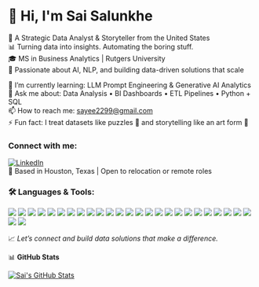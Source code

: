 # 👋 Hi, I'm Sai Salunkhe  
🎯 A Strategic Data Analyst & Storyteller from the United States  
📊 Turning data into insights. Automating the boring stuff.  
🎓 MS in Business Analytics | Rutgers University  
🧠 Passionate about AI, NLP, and building data-driven solutions that scale  


🌱 I’m currently learning: LLM Prompt Engineering & Generative AI Analytics  
💬 Ask me about: Data Analysis • BI Dashboards • ETL Pipelines • Python + SQL  
📫 How to reach me: sayee2299@gmail.com  
⚡ Fun fact: I treat datasets like puzzles 🧩 and storytelling like an art form 🎨  


### Connect with me:  
[![LinkedIn](https://img.shields.io/badge/LinkedIn-blue?logo=linkedin&logoColor=white)](https://www.linkedin.com/in/sais99/)  
📍 Based in Houston, Texas | Open to relocation or remote roles  


### 🛠️ Languages & Tools:

<p float="left">

  <img src="https://img.shields.io/badge/-Python-3776AB?logo=python&logoColor=white" />
  <img src="https://img.shields.io/badge/-SQL-336791?logo=postgresql&logoColor=white" />
  <img src="https://img.shields.io/badge/-Pandas-150458?logo=pandas&logoColor=white" />
  <img src="https://img.shields.io/badge/-NumPy-013243?logo=numpy&logoColor=white" />
  <img src="https://img.shields.io/badge/-Scikit--Learn-F7931E?logo=scikit-learn&logoColor=white" />
  <img src="https://img.shields.io/badge/-Jupyter-F37626?logo=jupyter&logoColor=white" />
  <img src="https://img.shields.io/badge/-R-276DC3?logo=r&logoColor=white" />
  

  <img src="https://img.shields.io/badge/-Snowflake-56B9EB?logo=snowflake&logoColor=white" />
  <img src="https://img.shields.io/badge/-Airflow-017CEE?logo=apache%20airflow&logoColor=white" />
  <img src="https://img.shields.io/badge/-AWS-232F3E?logo=amazon-aws&logoColor=white" />
  <img src="https://img.shields.io/badge/-GCP-4285F4?logo=google-cloud&logoColor=white" />
  <img src="https://img.shields.io/badge/-Databricks-E878A0?logo=databricks&logoColor=white" />
  <img src="https://img.shields.io/badge/-Spark-E25A1C?logo=apachespark&logoColor=white" />
  <img src="https://img.shields.io/badge/-Kafka-231F20?logo=apachekafka&logoColor=white" />


  <img src="https://img.shields.io/badge/-Tableau-E97627?logo=tableau&logoColor=white" />
  <img src="https://img.shields.io/badge/-Power%20BI-F2C811?logo=powerbi&logoColor=black" />
  <img src="https://img.shields.io/badge/-Looker-4285F4?logo=looker&logoColor=white" />
  <img src="https://img.shields.io/badge/-Seaborn-4B8BBE?logo=python&logoColor=white" />
  <img src="https://img.shields.io/badge/-Matplotlib-11557C?logo=python&logoColor=white" />


  <img src="https://img.shields.io/badge/-Git-F05032?logo=git&logoColor=white" />
  <img src="https://img.shields.io/badge/-GitHub-181717?logo=github&logoColor=white" />
  <img src="https://img.shields.io/badge/-Jira-0052CC?logo=jira&logoColor=white" />
  <img src="https://img.shields.io/badge/-Confluence-172B4D?logo=confluence&logoColor=white" />
  <img src="https://img.shields.io/badge/-Notion-000000?logo=notion&logoColor=white" />
  <img src="https://img.shields.io/badge/-Slack-4A154B?logo=slack&logoColor=white" />

  <img src="https://img.shields.io/badge/-HTML5-E34F26?logo=html5&logoColor=white" />
  <img src="https://img.shields.io/badge/-CSS3-1572B6?logo=css3&logoColor=white" />
</p>


📈 *Let’s connect and build data solutions that make a difference.*


📊 **GitHub Stats**

[![Sai's GitHub Stats](https://github-readme-stats.vercel.app/api?username=sayeesal1999&show_icons=true&theme=radical&hide_border=true&title_color=ff69b4&icon_color=ffb86c)](https://github.com/sayeesal1999/github-readme-stats)


